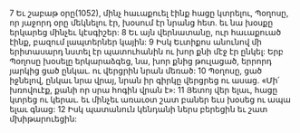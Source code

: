 7 Եւ շաբաթ օրը(1052), մինչ հաւաքուել էինք հացը կտրելու, Պօղոսը, որ յաջորդ օրը մեկնելու էր, խօսում էր նրանց հետ. եւ նա խօսքը երկարեց մինչեւ կէսգիշեր: 8 Եւ այն վերնատանը, ուր հաւաքուած էինք, բազում լապտերներ կային: 9 Իսկ Եւտիքոս անունով մի երիտասարդ նստել էր պատուհանին ու խոր քնի մէջ էր ընկել: Երբ Պօղոսը խօսելը երկարաձգեց, նա, խոր քնից թուլացած, երրորդ յարկից ցած ընկաւ. ու վերցրին նրան մեռած: 10 Պօղոսը, ցած իջնելով, ընկաւ նրա վրայ, նրան իր գիրկը վերցրեց ու ասաց. «Մի՛ խռովուէք, քանի որ սրա հոգին վրան է»: 11 Յետոյ վեր ելաւ, հացը կտրեց ու կերաւ. եւ մինչեւ առաւօտ շատ բաներ եւս խօսեց ու ապա ելաւ գնաց: 12 Իսկ պատանուն կենդանի ներս բերեցին եւ շատ մխիթարուեցին:
